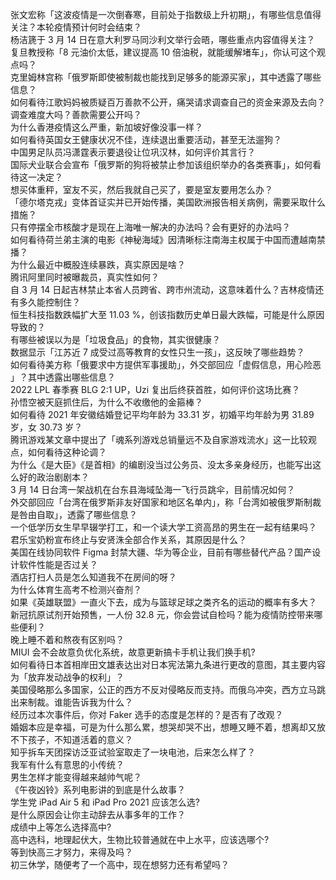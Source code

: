 张文宏称「这波疫情是一次倒春寒，目前处于指数级上升初期」，有哪些信息值得关注？本轮疫情预计何时会结束？  
杨洁篪于 3 月 14 日在意大利罗马同沙利文举行会晤，哪些重点内容值得关注？  
复旦教授称「8 元油价太低，建议提高 10 倍油税，就能缓解堵车」，你认可这个观点吗？  
克里姆林宫称「俄罗斯即使被制裁也能找到足够多的能源买家」，其中透露了哪些信息？  
如何看待江歌妈妈被质疑百万善款不公开，痛哭请求调查自己的资金来源及去向？调查难度大吗？善款需要公开吗？  
为什么香港疫情这么严重，新加坡好像没事一样？  
如何看待英国女王健康状况不佳，连续退出重要活动，甚至无法遛狗？  
中国男足队员冯潇霆表示要退役让位巩汉林，如何评价其言行？  
国际犬业联合会宣布「俄罗斯的狗将被禁止参加该组织举办的各类赛事」，如何看待这一决定？  
想买体重秤，室友不买，然后我就自己买了，要是室友要用怎么办？  
「德尔塔克戎」变体首证实并已开始传播，美国欧洲报告相关病例，需要采取什么措施？  
只有停摆全市核酸才是现在上海唯一解决的办法吗？会有更好的办法吗？  
如何看待荷兰弟主演的电影《神秘海域》因清晰标注南海主权属于中国而遭越南禁播？  
为什么最近中概股连续暴跌，真实原因是啥？  
腾讯阿里同时被曝裁员，真实性如何？  
自 3 月 14 日起吉林禁止本省人员跨省、跨市州流动，这意味着什么？吉林疫情还有多久能控制住？  
恒生科技指数跌幅扩大至 11.03 %，创该指数历史单日最大跌幅，可能是什么原因导致的？  
有哪些被误以为是「垃圾食品」的食物，其实很健康？  
数据显示「江苏近 7 成受过高等教育的女性只生一孩」，这反映了哪些趋势？  
如何看待美方称「俄要求中方提供军事援助」，外交部回应「虚假信息，用心险恶 」？其中透露出哪些信息？  
2022 LPL 春季赛 BLG 2:1 UP，Uzi 复出后终获首胜，如何评价这场比赛？  
孙悟空被天庭抓住后，为什么不收缴他的金箍棒？  
如何看待 2021 年安徽结婚登记平均年龄为 33.31 岁，初婚平均年龄为男 31.89 岁，女 30.73 岁？  
腾讯游戏某文章中提出了「魂系列游戏总销量远不及自家游戏流水」这一比较观点，如何看待这种论调？  
为什么《是大臣》《是首相》的编剧没当过公务员、没太多亲身经历，也能写出这么好的政治剧剧本？  
3 月 14 日台湾一架战机在台东县海域坠海一飞行员跳伞，目前情况如何？  
外交部回应「台湾在俄罗斯非友好国家和地区名单内」，称「台湾如被俄罗斯制裁是咎由自取」，透露了哪些信息？  
一个低学历女生早早辍学打工，和一个读大学工资高昂的男生在一起有结果吗？  
君乐宝奶粉宣布终止与安贤洙全部合作关系，其原因是什么？  
美国在线协同软件 Figma 封禁大疆、华为等企业，目前有哪些替代产品？国产设计软件性能是否过关？  
酒店打扫人员是怎么知道我不在房间的呀？  
为什么体育生高考不检测兴奋剂？  
如果《英雄联盟》一直火下去，成为与篮球足球之类齐名的运动的概率有多大？  
新冠抗原试剂开始预售，一人份 32.8 元，你会尝试自检吗？能为疫情防控带来哪些便利？  
晚上睡不着和熬夜有区别吗？  
MIUI 会不会故意负优化系统，故意更新搞卡手机让我们换手机?  
如何看待日本首相岸田文雄表达出对日本宪法第九条进行更改的意图，其主要内容为「放弃发动战争的权利」？  
美国侵略那么多国家，公正的西方不反对侵略反而支持。而俄乌冲突，西方立马跳出来制裁。谁能告诉我为什么？  
经历过本次事件后，你对 Faker 选手的态度是怎样的？是否有了改观？  
婚姻本应是幸福，可是为什么那么累，想哭却哭不出，想睡又睡不着，想离却又放不下孩子，不知道活着的意义？  
知乎拆车天团探访泛亚试验室取走了一块电池，后来怎么样了？  
我军有什么有意思的小传统？  
男生怎样才能变得越来越帅气呢？  
《午夜凶铃》系列电影讲的到底是什么故事？  
学生党 iPad Air 5 和 iPad Pro 2021 应该怎么选?  
是什么原因会让你主动辞去从事多年的工作？  
成绩中上等怎么选择高中?  
高中选科，地理起伏大，生物比较普通就在中上水平，应该选哪个?  
等到快高三才努力，来得及吗？  
初三休学，随便考了一个高中，现在想努力还有希望吗？  

